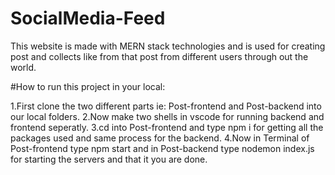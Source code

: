 # SocialMedia-Feed
This website is made with MERN stack technologies and is used for creating post and collects like from that post from different users through out the world.

#How to run this project in your local:

1.First clone the two different parts ie: Post-frontend and Post-backend into our local folders.
2.Now make two shells in vscode for running backend and frontend seperatly.
3.cd into Post-frontend and type npm i for getting all the packages used and same process for the backend.
4.Now in Terminal of Post-frontend type npm start and in Post-backend type nodemon index.js for starting the servers and that it you are done.
